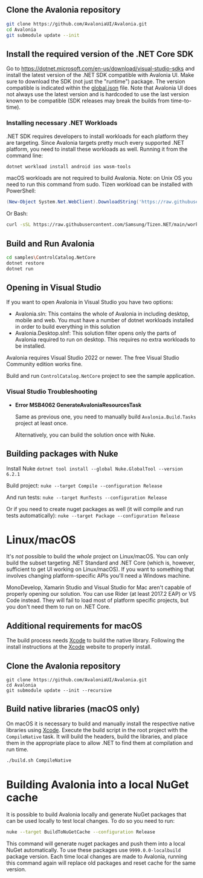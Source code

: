 ##  Clone the Avalonia repository

```bash
git clone https://github.com/AvaloniaUI/Avalonia.git
cd Avalonia
git submodule update --init
```

## Install the required version of the .NET Core SDK

Go to https://dotnet.microsoft.com/en-us/download/visual-studio-sdks and install the latest version of the .NET SDK compatible with Avalonia UI. Make sure to download the SDK (not just the "runtime") package. The version compatible is indicated within the [global.json](https://github.com/AvaloniaUI/Avalonia/blob/master/global.json) file. Note that Avalonia UI does not always use the latest version and is hardcoded to use the last version known to be compatible (SDK releases may break the builds from time-to-time).

### Installing necessary .NET Workloads

.NET SDK requires developers to install workloads for each platform they are targeting.
Since Avalonia targets pretty much every supported .NET platform, you need to install these workloads as well. 
Running it from the command line:
```bash
dotnet workload install android ios wasm-tools
```

macOS workloads are not required to build Avalonia.
Note: on Unix OS you need to run this command from sudo.
Tizen workload can be installed with PowerShell:
```powershell
(New-Object System.Net.WebClient).DownloadString('https://raw.githubusercontent.com/Samsung/Tizen.NET/main/workload/scripts/workload-install.ps1') | Invoke-Expression
```
Or Bash:
```bash
curl -sSL https://raw.githubusercontent.com/Samsung/Tizen.NET/main/workload/scripts/workload-install.sh | sudo bash
```

##  Build and Run Avalonia

```bash
cd samples\ControlCatalog.NetCore
dotnet restore
dotnet run
```

##  Opening in Visual Studio

If you want to open Avalonia in Visual Studio you have two options:

- Avalonia.sln: This contains the whole of Avalonia in including desktop, mobile and web. You must have a number of dotnet workloads installed in order to build everything in this solution
- Avalonia.Desktop.slnf: This solution filter opens only the parts of Avalonia required to run on desktop. This requires no extra workloads to be installed.

Avalonia requires Visual Studio 2022 or newer. The free Visual Studio Community edition works fine.

Build and run `ControlCatalog.NetCore` project to see the sample application.

### Visual Studio Troubleshooting

 * **Error MSB4062 GenerateAvaloniaResourcesTask**

    Same as previous one, you need to manually build `Avalonia.Build.Tasks` project at least once.

    Alternatively, you can build the solution once with Nuke.

## Building packages with Nuke

Install Nuke
`dotnet tool install --global Nuke.GlobalTool --version 6.2.1`

Build project:
`nuke --target Compile --configuration Release`

And run tests:
`nuke --target RunTests --configuration Release`

Or if you need to create nuget packages as well (it will compile and run tests automatically):
`nuke --target Package --configuration Release`

# Linux/macOS

It's *not* possible to build the *whole* project on Linux/macOS. You can only build the subset targeting .NET Standard and .NET Core (which is, however, sufficient to get UI working on Linux/macOS). If you want to something that involves changing platform-specific APIs you'll need a Windows machine.

MonoDevelop, Xamarin Studio and Visual Studio for Mac aren't capable of properly opening our solution. You can use Rider (at least 2017.2 EAP) or VS Code instead. They will fail to load most of platform specific projects, but you don't need them to run on .NET Core.

##  Additional requirements for macOS

The build process needs [Xcode](https://developer.apple.com/xcode/) to build the native library.  Following the install instructions at the [Xcode](https://developer.apple.com/xcode/) website to properly install.

##  Clone the Avalonia repository

```
git clone https://github.com/AvaloniaUI/Avalonia.git
cd Avalonia
git submodule update --init --recursive
```

## Build native libraries (macOS only)

On macOS it is necessary to build and manually install the respective native libraries using [Xcode](https://developer.apple.com/xcode/). Execute the build script in the root project with the `CompileNative` task. It will build the headers, build the libraries, and place them in the appropriate place to allow .NET to find them at compilation and run time.

```bash
./build.sh CompileNative
```

# Building Avalonia into a local NuGet cache

It is possible to build Avalonia locally and generate NuGet packages that can be used locally to test local changes.
To do so you need to run:
```bash
nuke --target BuildToNuGetCache --configuration Release
```

This command will generate nuget packages and push them into a local NuGet automatically.
To use these packages use `9999.0.0-localbuild` package version. 
Each time local changes are made to Avalonia, running this command again will replace old packages and reset cache for the same version.
